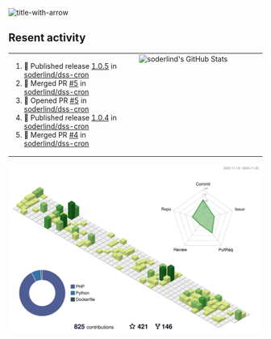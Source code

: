 
![title-with-arrow](https://github.com/soderlind/soderlind/assets/1649452/0f685042-97c3-46ba-b290-804d07f05370)



## Resent activity

<table width="100%" border="0"><tr><td width="49%">

<!--START_SECTION:activity-->
1. 🚀 Published release [1.0.5](https://github.com/soderlind/dss-cron/releases/tag/1.0.5) in [soderlind/dss-cron](https://github.com/soderlind/dss-cron)
2. 🎉 Merged PR [#5](https://github.com/soderlind/dss-cron/pull/5) in [soderlind/dss-cron](https://github.com/soderlind/dss-cron)
3. 💪 Opened PR [#5](https://github.com/soderlind/dss-cron/pull/5) in [soderlind/dss-cron](https://github.com/soderlind/dss-cron)
4. 🚀 Published release [1.0.4](https://github.com/soderlind/dss-cron/releases/tag/1.0.4) in [soderlind/dss-cron](https://github.com/soderlind/dss-cron)
5. 🎉 Merged PR [#4](https://github.com/soderlind/dss-cron/pull/4) in [soderlind/dss-cron](https://github.com/soderlind/dss-cron)
<!--END_SECTION:activity-->
  </td>
<td width="49%" valign="top">
     <img  alt="soderlind's GitHub Stats" src="https://awesome-github-stats.azurewebsites.net/user-stats/soderlind?cardType=octocat&theme=github&preferLogin=false&Title=FFFFFF&Border=FFFFFF" />
</td></tr></table>


![](./profile-3d-contrib/profile-green-animate.svg)



